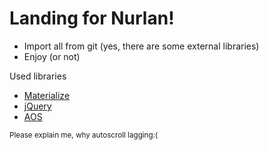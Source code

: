 # Landing for Nurlan!

  - Import all from git (yes, there are some external libraries)
  - Enjoy (or not)
  
Used libraries
  - [Materialize](https://materializecss.com/)
  - [jQuery](https://jquery.com/)
  - [AOS](https://michalsnik.github.io/aos/)
  
<sub>Please explain me, why autoscroll lagging:(</sub>